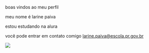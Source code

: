 boas vindos ao meu perfil

meu nome é larine paiva

estou estudando na alura

você pode entrar em contato comigo
larine.paiva@escola.pr.gov.br

![](https://media.tenor.com/M6uftZhRyjkAAAAd/byuntear-dog.gif)
